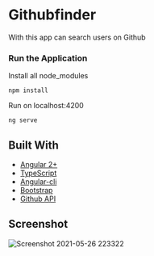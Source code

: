 # Githubfinder

With this app can search users on Github

### Run the Application

Install all node_modules

```
npm install
```

Run on localhost:4200

```
ng serve
```

## Built With

* [Angular 2+](https://angular.io/)
* [TypeScript](https://www.typescriptlang.org/)
* [Angular-cli](https://cli.angular.io/)
* [Bootstrap](http://getbootstrap.com/)
* [Github API](https://developer.github.com/v3/)

## Screenshot

![Screenshot 2021-05-26 223322](https://user-images.githubusercontent.com/58937669/119701853-70072e00-be72-11eb-9112-623133765936.png)

